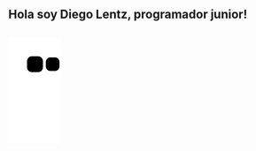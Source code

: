 ## Hola soy Diego Lentz, programador junior!
<div align="center">
    <a href="https://github.com/diegolentz">
 </div>


  ##

<div>   
  
  ![Snake animation](https://github.com/rafaballerini/rafaballerini/blob/output/github-contribution-grid-snake.svg)
</div>
